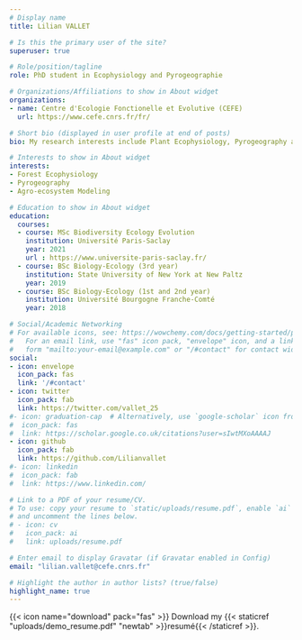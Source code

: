```yaml
---
# Display name
title: Lilian VALLET

# Is this the primary user of the site?
superuser: true

# Role/position/tagline
role: PhD student in Ecophysiology and Pyrogeographie

# Organizations/Affiliations to show in About widget
organizations:
- name: Centre d'Ecologie Fonctionelle et Evolutive (CEFE)
  url: https://www.cefe.cnrs.fr/fr/

# Short bio (displayed in user profile at end of posts)
bio: My research interests include Plant Ecophysiology, Pyrogeography and agro-ecosystem modelling.

# Interests to show in About widget
interests:
- Forest Ecophysiology
- Pyrogeography
- Agro-ecosystem Modeling

# Education to show in About widget
education:
  courses:
  - course: MSc Biodiversity Ecology Evolution
    institution: Université Paris-Saclay
    year: 2021
    url : https://www.universite-paris-saclay.fr/
  - course: BSc Biology-Ecology (3rd year)
    institution: State University of New York at New Paltz
    year: 2019
  - course: BSc Biology-Ecology (1st and 2nd year)
    institution: Université Bourgogne Franche-Comté
    year: 2018

# Social/Academic Networking
# For available icons, see: https://wowchemy.com/docs/getting-started/page-builder/#icons
#   For an email link, use "fas" icon pack, "envelope" icon, and a link in the
#   form "mailto:your-email@example.com" or "/#contact" for contact widget.
social:
- icon: envelope
  icon_pack: fas
  link: '/#contact'
- icon: twitter
  icon_pack: fab
  link: https://twitter.com/vallet_25
#- icon: graduation-cap  # Alternatively, use `google-scholar` icon from `ai` icon pack
#  icon_pack: fas
#  link: https://scholar.google.co.uk/citations?user=sIwtMXoAAAAJ
- icon: github
  icon_pack: fab
  link: https://github.com/Lilianvallet
#- icon: linkedin
#  icon_pack: fab
#  link: https://www.linkedin.com/

# Link to a PDF of your resume/CV.
# To use: copy your resume to `static/uploads/resume.pdf`, enable `ai` icons in `params.toml`, 
# and uncomment the lines below.
# - icon: cv
#   icon_pack: ai
#   link: uploads/resume.pdf

# Enter email to display Gravatar (if Gravatar enabled in Config)
email: "lilian.vallet@cefe.cnrs.fr"

# Highlight the author in author lists? (true/false)
highlight_name: true
---
```


{{< icon name="download" pack="fas" >}} Download my {{< staticref "uploads/demo_resume.pdf" "newtab" >}}resumé{{< /staticref >}}.
